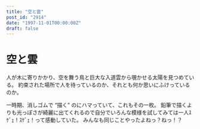 ```yaml
---
title: "空と雲"
post_id: "2914"
date: "1997-11-01T00:00:00Z"
draft: false
---
```


# 空と雲

人が木に寄りかかり、空を舞う鳥と巨大な入道雲から覗かせる太陽を見つめている。
約束された場所で人を待っているのか、それとも何か思いにふけっているのか。

一時期、消しゴムで “描く” のにハマっていて、これもその一枚。
鉛筆で描くよりも光っぽさが綺麗に出てくれるので自分でいろんな模様を試してみては一人ｽｹﾞｪ！ｽｹﾞｪ！って感動していた。
みんなも同じことやったよねっ？ねっ！？
